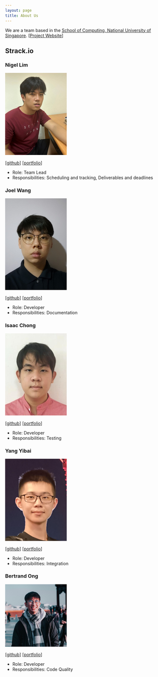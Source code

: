 ```yaml
---
layout: page
title: About Us
---
```


We are a team based in the [School of Computing, National University of Singapore](http://www.comp.nus.edu.sg).
[[Project Website](https://ay2324s2-cs2103t-t08-2.github.io/tp/)]
## Strack.io

### Nigel Lim

<img src="images/nigel27022001.png.jpg" width="200px">

[[github](https://github.com/nigel27022001)]
[[portfolio](team/nigel.md)]

* Role: Team Lead
* Responsibilities: Scheduling and tracking, Deliverables and deadlines

### Joel Wang

<img src="images/joelwang22.png.jpg" width="200px">

[[github](http://github.com/joelwang22)]
[[portfolio](team/joel.md)]

* Role: Developer
* Responsibilities: Documentation

### Isaac Chong

<img src="images/chonghaoen.png.jpg" width="200px">

[[github](http://github.com/chonghaoen)] [[portfolio](team/isaac.md)]

* Role: Developer
* Responsibilities: Testing

### Yang Yibai

<img src="images/0-yibai.png.jpg" width="200px">

[[github](http://github.com/0-yibai)]
[[portfolio](team/yibai.md)]

* Role: Developer
* Responsibilities: Integration

### Bertrand Ong

<img src="images/bertrandong.png.jpg" width="200px">

[[github](http://github.com/bertrandong)]
[[portfolio](team/bertrand.md)]

* Role: Developer
* Responsibilities: Code Quality

